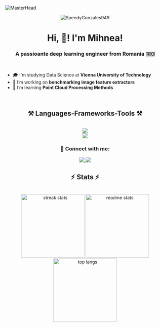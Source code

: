 ![MasterHead](https://img.freepik.com/free-vector/machine-learning-banner-artificial-intelligence_107791-611.jpg?t=st=1723068043~exp=1723071643~hmac=f218a4d22645c222faf684d576a1c406887b8446434459361dbd67c4ff8a2d79&w=1480)
<p align="center"> <img src="https://komarev.com/ghpvc/?username=SpeedyGonzales949&label=Profile%20views&color=0e75b6&style=flat" alt="SpeedyGonzales949" /> </p>

<h1 align="center"> Hi, 👋! I'm Mihnea!</h1>
<h3 align="center"> A passioante deep learning engineer from Romania 🇷🇴</h3>
</br>

<div align="left">
    
 - 🎓 I'm studying Data Science at **Vienna University of Technology** </br>
 - 🔭 I’m working on **benchmarking image feature extractors** </br>
 - 🌱 I’m learning **Point Cloud Processing Methods** </br>
 
</div>
</br>

<h2 align="center">⚒️ Languages-Frameworks-Tools ⚒️</h2>
<br/>
<div align="center">
    <img src="https://skillicons.dev/icons?i=python,cpp,bash" /><br>
    <img src="https://skillicons.dev/icons?i=pytorch,tensorflow,sklearn,opencv,linux,vscode"/>
</div>

<h3 align="center">📎 Connect with me:</h3>
<div align="center">
  <a href="mailto:mihneaaleman@yahoo.com">
    <img src="https://img.shields.io/badge/Gmail-333333?style=for-the-badge&logo=gmail&logoColor=red" />
  </a>
  <a href="https://linkedin.com/in/mihnea-aleman" target="_blank">
    <img src="https://img.shields.io/badge/LinkedIn-0077B5?style=for-the-badge&logo=linkedin&logoColor=white" target="_blank" />
  </a>
    
  </a>
</div>
<h2 align="center">⚡ Stats ⚡</h2>
<br>
<div align=center stype="margin:0;box-sizing:border-box;">
  <img height=200 src="https://github-readme-streak-stats-salesp07.vercel.app/?user=SpeedyGonzales949&count_private=true&theme=react&border_radius=10" alt="streak stats"/>
  <img height=200 src="https://github-readme-stats-salesp07.vercel.app/api?username=SpeedyGonzales949&count_private=true&show_icons=true&theme=react&rank_icon=github&border_radius=10" alt="readme stats" />
  <br/>
  <img height=200 align="center" src="https://github-readme-stats-salesp07.vercel.app/api/top-langs/?username=SpeedyGonzales949&hide=HTML,Hack&langs_count=8&layout=compact&theme=react&border_radius=10&size_weight=0.5&count_weight=0.5&exclude_repo=github-readme-stats" alt="top langs" />
</div>

